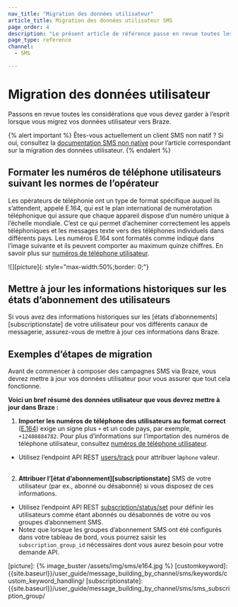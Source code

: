 ```yaml
---
nav_title: "Migration des données utilisateur"
article_title: Migration des données utilisateur SMS
page_order: 4
description: "Le présent article de référence passe en revue toutes les considérations que vous devez garder à l’esprit lorsque vous migrez vos données utilisateur vers Braze pour la messagerie SMS."
page_type: reference
channel:
  - SMS

---
```


# Migration des données utilisateur

Passons en revue toutes les considérations que vous devez garder à l’esprit lorsque vous migrez vos données utilisateur vers Braze. 

{% alert important %}
Êtes-vous actuellement un client SMS non natif ? Si oui, consultez la [documentation SMS non native](/docs/user_guide/message_building_by_channel/sms/non_native/) pour l’article correspondant sur la migration des données utilisateur.
{% endalert %}

## Formater les numéros de téléphone utilisateurs suivant les normes de l’opérateur

Les opérateurs de téléphonie ont un type de format spécifique auquel ils s’attendent, appelé E.164, qui est le plan international de numérotation téléphonique qui assure que chaque appareil dispose d’un numéro unique à l’échelle mondiale. C’est ce qui permet d’acheminer correctement les appels téléphoniques et les messages texte vers des téléphones individuels dans différents pays. Les numéros E.164 sont formatés comme indiqué dans l’image suivante et ils peuvent comporter au maximum quinze chiffres. En savoir plus sur [numéros de téléphone utilisateur][userphone].

![][picture]{: style="max-width:50%;border: 0;"}

## Mettre à jour les informations historiques sur les états d’abonnement des utilisateurs

Si vous avez des informations historiques sur les [états d’abonnements][subscriptionstate] de votre utilisateur pour vos différents canaux de messagerie, assurez-vous de mettre à jour ces informations dans Braze. 

## Exemples d’étapes de migration

Avant de commencer à composer des campagnes SMS via Braze, vous devrez mettre à jour vos données utilisateur pour vous assurer que tout cela fonctionne. 

**Voici un bref résumé des données utilisateur que vous devrez mettre à jour dans Braze :**

1. **Importer les numéros de téléphone des utilisateurs au format correct** ([E.164][0]) exige un signe plus `+` et un code pays, par exemple, `+12408884782`. Pour plus d’informations sur l’importation des numéros de téléphone utilisateur, consultez [numéros de téléphone utilisateur][userphone].
  - Utilisez l’endpoint API REST [users/track][1] pour attribuer la`phone` valeur.<br><br>
2. **Attribuer l’[état d’abonnement][subscriptionstate]** SMS de votre utilisateur (par ex., abonné ou désabonné) si vous disposez de ces informations.
  - Utilisez l’endpoint API REST [subscription/status/set][6] pour définir les utilisateurs comme étant abonnés ou désabonnés de votre ou vos groupes d’abonnement SMS.
  - Notez que lorsque les groupes d’abonnement SMS ont été configurés dans votre tableau de bord, vous pourrez saisir les `subscription_group_id` nécessaires dont vous aurez besoin pour votre demande API.

[0]: https://en.wikipedia.org/wiki/E.164
[userphone]: {{site.baseurl}}/user_guide/message_building_by_channel/sms/phone_numbers/user_phone_numbers/
[1]: {{site.baseurl}}/api/endpoints/user_data/post_user_track/
[2]: {{site.baseurl}}/api/endpoints/user_data/post_user_alias/
[3]: {{site.baseurl}}/developer_guide/platform_integration_guides/ios/analytics/setting_user_ids/#aliasing-users
[4]: {{site.baseurl}}/developer_guide/platform_integration_guides/android/analytics/setting_user_ids/#aliasing-users
[5]: {{site.baseurl}}/developer_guide/platform_integration_guides/web/analytics/setting_user_ids/#aliasing-users
[6]: {{site.baseurl}}/api/endpoints/subscription_groups/post_update_user_subscription_group_status/
[picture]: {% image_buster /assets/img/sms/e164.jpg %}
[customkeyword]: {{site.baseurl}}/user_guide/message_building_by_channel/sms/keywords/custom_keyword_handling/
[subscriptionstate]: {{site.baseurl}}/user_guide/message_building_by_channel/sms/sms_subscription_group/
